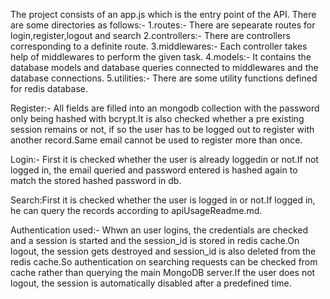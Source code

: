 The project consists of an app.js which is the entry point of the API.
There are some directories as follows:-
1.routes:- There are sepearate routes for login,register,logout and search
2.controllers:- There are controllers corresponding to a definite route.
3.middlewares:- Each controller takes help of middlewares to perform the given task.
4.models:- It contains the database models and database queries connected to middlewares and the database connections.
5.utilities:- There are some utility functions defined for redis database.

Register:- All fields are filled into an mongodb collection with the password only being hashed with bcrypt.It is also checked whether a pre existing session remains or not, if so the user has to be logged out to register with another record.Same email cannot be used to register more than once.

Login:- First it is checked whether the user is already loggedin or not.If not logged in, the email queried and password entered is hashed again to match the stored hashed password in db.

Search:First it is checked whether the user is logged in or not.If logged in, he can query the records according to apiUsageReadme.md.

Authentication used:- Whwn an user logins, the credentials are checked and a session is started and the session_id is stored in redis cache.On logout, the session gets destroyed and session_id is also deleted from the redis cache.So authentication on searching requests can be checked from cache rather than querying the main MongoDB server.If the user does not logout, the session is automatically disabled after a predefined time.







